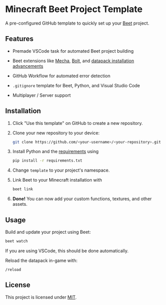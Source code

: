 # Minecraft Beet Project Template

A pre-configured GitHub template to quickly set up your [Beet](https://www.github.com/mcbeet/beet) project.

## Features

- Premade VSCode task for automated Beet project building

- Beet extensions like [Mecha](https://github.com/mcbeet/mecha), [Bolt](https://github.com/mcbeet/bolt), and [datapack installation advancements](plugins/advancement_icon.py)

- GitHub Workflow for automated error detection

- `.gitignore` template for Beet, Python, and Visual Studio Code

- Multiplayer / Server support

## Installation

1. Click "Use this template" on GitHub to create a new repository.

2. Clone your new repository to your device:

   ```sh
   git clone https://github.com/<your-username>/<your-repository>.git
   ```

3. Install Python and the [requirements](requirements.txt) using

   ```sh
   pip install -r requirements.txt
   ```

4. Change `template` to your project's namespace.

5. Link Beet to your Minecraft installation with

   ```sh
   beet link
   ```

6. **Done!** You can now add your custom functions, textures, and other assets.

## Usage

Build and update your project using Beet:

```sh
beet watch
```

If you are using VSCode, this should be done automatically.

Reload the datapack in-game with:

```mcfunction
/reload
```

## License

This project is licensed under [MIT](LICENSE).
